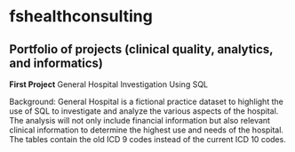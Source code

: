# fshealthconsulting
## Portfolio of projects (clinical quality, analytics, and informatics)

**First Project**
General Hospital Investigation Using SQL

Background: General Hospital is a fictional practice dataset to highlight the use of SQL to investigate and analyze the various aspects of the hospital. The analysis will not only include financial information but also relevant clinical information to determine the highest use and needs of the hospital. The tables contain the old ICD 9 codes instead of the current ICD 10 codes. 
